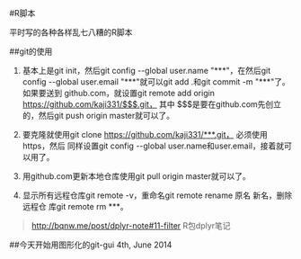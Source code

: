 #R脚本

平时写的各种各样乱七八糟的R脚本

##git的使用
1. 基本上是git init，然后git config --global user.name "\*\*\*"，在然后git config 
--global user.email "\*\*\*"就可以git add .和git commit -m "\*\*\*"了。如果要送到
github.com，就设置git remote add origin https://github.com/kaji331/$$$.git， 其中
$$$是要在github.com先创立的，然后git push origin master就可以了。

2. 要克隆就使用git clone https://github.com/kaji331/***.git， 必须使用https，然后
同样设置git config --global user.name和user.email，接着就可以用了。

3. 用github.com更新本地仓库使用git pull origin master就可以了。

4. 显示所有远程仓库git remote -v，重命名git remote rename 原名 新名，删除远程仓
库git remote rm \*\*\*。

> http://bqnw.me/post/dplyr-note#11-filter R包dplyr笔记

##今天开始用图形化的git-gui 4th, June 2014

